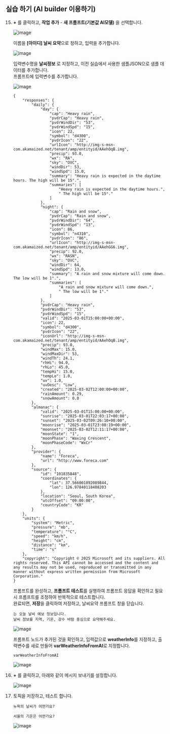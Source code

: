## 실습 하기 (AI builder 이용하기)

15. **+** 를 클릭하고, **작업 추가** - **새 프롬프트(기본값 AI모델)** 을 선택합니다.

    ![image](https://github.com/user-attachments/assets/d172e80f-e053-43f6-b69f-86e1d2d7b31a)

    이름을 **[아이디] 날씨 요약**으로 정하고, 입력을 추가합니다.

    ![image](https://github.com/user-attachments/assets/8ec90d24-659c-48f9-adee-4a8f6402a060)


    입력변수명을 **날씨정보** 로 지정하고, 이전 실습에서 사용한 샘플JSON으로 샘플 데이터를 추가합니다. </br>
    프롬프트에 입력변수를 추가합니다.

    ![image](https://github.com/user-attachments/assets/91e33c59-0728-40ef-aee9-47e36f8bd1ba)

    ```
    {
        "responses": {
            "daily": {
                "day": {
                    "cap": "Heavy rain",
                    "pvdrCap": "Heavy rain",
                    "pvdrWindDir": "53",
                    "pvdrWindSpd": "15",
                    "icon": 22,
                    "symbol": "d4300",
                    "pvdrIcon": "22",
                    "urlIcon": "http://img-s-msn-com.akamaized.net/tenant/amp/entityid/AAehOqB.img",
                    "precip": 93.0,
                    "wx": "RA",
                    "sky": "OVC",
                    "windDir": 53,
                    "windSpd": 15.0,
                    "summary": "Heavy rain is expected in the daytime hours. The high will be 15°.",
                    "summaries": [
                        "Heavy rain is expected in the daytime hours.",
                        " The high will be 15°."
                    ]
                },
                "night": {
                    "cap": "Rain and snow",
                    "pvdrCap": "Rain and snow",
                    "pvdrWindDir": "64",
                    "pvdrWindSpd": "13",
                    "icon": 86,
                    "symbol": "n4310",
                    "pvdrIcon": "86",
                    "urlIcon": "http://img-s-msn-com.akamaized.net/tenant/amp/entityid/AAehGG6.img",
                    "precip": 92.0,
                    "wx": "RASN",
                    "sky": "OVC",
                    "windDir": 64,
                    "windSpd": 13.0,
                    "summary": "A rain and snow mixture will come down. The low will be 1°.",
                    "summaries": [
                        "A rain and snow mixture will come down.",
                        " The low will be 1°."
                    ]
                },
                "pvdrCap": "Heavy rain",
                "pvdrWindDir": "53",
                "pvdrWindSpd": "15",
                "valid": "2025-03-01T15:00:00+00:00",
                "icon": 22,
                "symbol": "d4300",
                "pvdrIcon": "22",
                "iconUrl": "http://img-s-msn-com.akamaized.net/tenant/amp/entityid/AAehOqB.img",
                "precip": 93.0,
                "windMax": 15.0,
                "windMaxDir": 53,
                "windTh": 24.1,
                "rhHi": 94.0,
                "rhLo": 45.0,
                "tempHi": 15.0,
                "tempLo": 1.0,
                "uv": 1.0,
                "uvDesc": "Low",
                "created": "2025-03-02T12:00:00+00:00",
                "rainAmount": 0.29,
                "snowAmount": 0.0
            },
            "almanac": {
                "valid": "2025-03-01T15:00:00+00:00",
                "sunrise": "2025-03-01T22:03:17+00:00",
                "sunset": "2025-03-02T09:26:10+00:00",
                "moonrise": "2025-03-01T23:08:19+00:00",
                "moonset": "2025-03-02T12:11:17+00:00",
                "moonState": "1",
                "moonPhase": "Waxing Crescent",
                "moonPhaseCode": "WxCr"
            },
            "provider": {
                "name": "Foreca",
                "url": "http://www.foreca.com"
            },
            "source": {
                "id": "101835848",
                "coordinates": {
                    "lat": 37.566001892089844,
                    "lon": 126.97840118408203
                },
                "location": "Seoul, South Korea",
                "utcOffset": "09:00:00",
                "countryCode": "KR"
            }
        },
        "units": {
            "system": "Metric",
            "pressure": "mb",
            "temperature": "°C",
            "speed": "km/h",
            "height": "cm",
            "distance": "km",
            "time": "s"
        },
        "copyright": "Copyright © 2025 Microsoft and its suppliers. All rights reserved. This API cannot be accessed and the content and any results may not be used, reproduced or transmitted in any manner without express written permission from Microsoft Corporation."
    }
    ```
    프롬프트를 완성하고, **프롬프트 테스트**를 실행하여 프롬프트 응답을 확인하고 필요시 프롬프트를 조정하여 반복적으로 테스트합니다.</br>
    완료되면, **저장**을 클릭하여 저장하고, 날씨요약 프롬프트 창을 닫습니다.
    
    ```
    는 오늘 날씨 예보 정보입니다.
    날씨 정보를 지역, 기온, 강수 바람 중심으로 요약해주세요. 
    ```

    ![image](https://github.com/user-attachments/assets/c464afa1-2bd5-4b04-a85b-0435a04bf854)


    프롬프트 노드가 추가된 것을 확인하고, 입력값으로 **weatherInfo**를 지정하고, 출력변수를 새로 만들어 **varWeatherInfoFromAI**로 지정합니다.
    ```
    varWeatherInfoFromAI
    ```

    ![image](https://github.com/user-attachments/assets/b79a95d1-fdb2-4258-98ab-f16d22e41fb3)

    
14. **+** 를 클릭하고, 아래와 같이 메시지 보내기를 설정합니다.   


    ![image](https://github.com/user-attachments/assets/98064267-284e-4bd3-b8ee-106263280ab1)




15. 토픽을 저장하고, 테스트 합니다.

    ```
    뉴욕의 날씨가 어떤가요?
    ```
    ```
    서울의 기온은 어떤가요?
    ```
    
    ![image](https://github.com/user-attachments/assets/790ba48e-d7f4-4dd8-92bd-bdffce7e1551)



   


